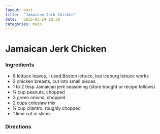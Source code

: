```yaml
---
layout: post
title:  "Jamaican Jerk Chicken"
date:   2015-03-24 10:30
categories: main
---
```


# Jamaican Jerk Chicken

### Ingredients
- 8 lettuce leaves, I used Boston lettuce, but iceburg lettuce works
- 2 chicken breasts, cut into small pieces
- 1 to 2 tbsp Jamaican jerk seasoning (store bought or recipe follows)
- ¼ cup peanuts, chopped
- 3 green onions, chopped
- 2 cups coleslaw mix
- ¼ cup cilantro, roughly chopped
- 1 lime cut in slices

### Directions
